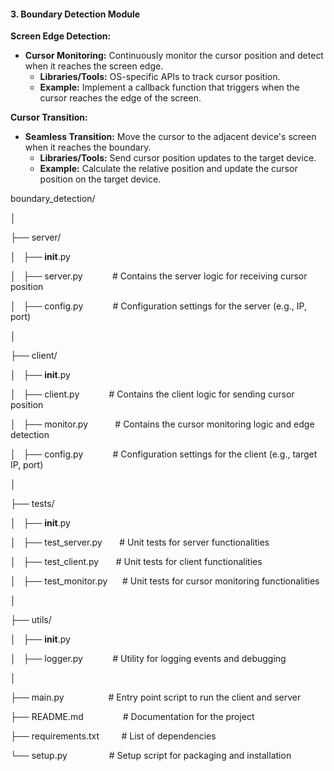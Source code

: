 #### 3\. **Boundary Detection Module**

**Screen Edge Detection:**

-   **Cursor Monitoring:** Continuously monitor the cursor position and detect when it reaches the screen edge.
    -   **Libraries/Tools:** OS-specific APIs to track cursor position.
    -   **Example:** Implement a callback function that triggers when the cursor reaches the edge of the screen.

**Cursor Transition:**

-   **Seamless Transition:** Move the cursor to the adjacent device's screen when it reaches the boundary.
    -   **Libraries/Tools:** Send cursor position updates to the target device.
    -   **Example:** Calculate the relative position and update the cursor position on the target device.


boundary_detection/

│

├── server/

│   ├── __init__.py

│   ├── server.py            # Contains the server logic for receiving cursor position

│   ├── config.py            # Configuration settings for the server (e.g., IP, port)

│

├── client/

│   ├── __init__.py

│   ├── client.py            # Contains the client logic for sending cursor position

│   ├── monitor.py           # Contains the cursor monitoring logic and edge detection

│   ├── config.py            # Configuration settings for the client (e.g., target IP, port)

│

├── tests/

│   ├── __init__.py

│   ├── test_server.py       # Unit tests for server functionalities

│   ├── test_client.py       # Unit tests for client functionalities

│   ├── test_monitor.py      # Unit tests for cursor monitoring functionalities

│

├── utils/

│   ├── __init__.py

│   ├── logger.py            # Utility for logging events and debugging

│

├── main.py                  # Entry point script to run the client and server

├── README.md                # Documentation for the project

├── requirements.txt         # List of dependencies

└── setup.py                 # Setup script for packaging and installation